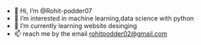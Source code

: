 - 👋 Hi, I’m @Rohit-podder07
- 👀 I’m interested in machine learning,data science with python
- 🌱 I’m currently learning website desinging
- 📫 reach me by the email rohitpodder02@gmail.com
